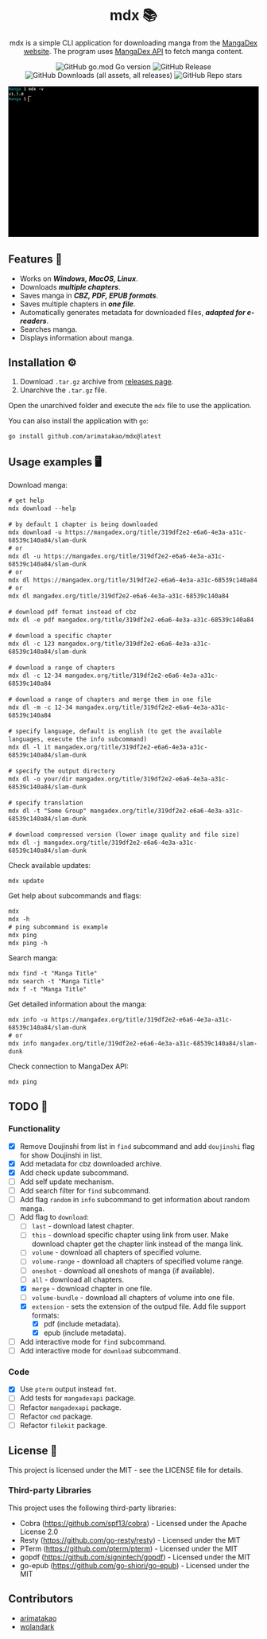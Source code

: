 <div align="center">

# mdx 📚

mdx is a simple CLI application for downloading manga from the [MangaDex website](https://mangadex.org/). The program uses [MangaDex API](https://api.mangadex.org/docs/) to fetch manga content.

![GitHub go.mod Go version](https://img.shields.io/github/go-mod/go-version/arimatakao/mdx)
![GitHub Release](https://img.shields.io/github/v/release/arimatakao/mdx)
![GitHub Downloads (all assets, all releases)](https://img.shields.io/github/downloads/arimatakao/mdx/total)
![GitHub Repo stars](https://img.shields.io/github/stars/arimatakao/mdx)

![demo v1.4.0](./.github/assets/demo.gif)

</div>

## Features 💫

- Works on ***Windows, MacOS, Linux***.
- Downloads ***multiple chapters***.
- Saves manga in ***CBZ, PDF, EPUB formats***.
- Saves multiple chapters in ***one file***.
- Automatically generates metadata for downloaded files, ***adapted for e-readers***.
- Searches manga.
- Displays information about manga.

## Installation ⚙️

1. Download `.tar.gz` archive from [releases page](https://github.com/arimatakao/mdx/releases).
2. Unarchive the `.tar.gz` file.

Open the unarchived folder and execute the `mdx` file to use the application.

You can also install the application with `go`:

```
go install github.com/arimatakao/mdx@latest
```

## Usage examples️ 🖥️

Download manga:

```shell
# get help
mdx download --help

# by default 1 chapter is being downloaded
mdx download -u https://mangadex.org/title/319df2e2-e6a6-4e3a-a31c-68539c140a84/slam-dunk
# or
mdx dl -u https://mangadex.org/title/319df2e2-e6a6-4e3a-a31c-68539c140a84/slam-dunk
# or
mdx dl https://mangadex.org/title/319df2e2-e6a6-4e3a-a31c-68539c140a84
# or
mdx dl mangadex.org/title/319df2e2-e6a6-4e3a-a31c-68539c140a84

# download pdf format instead of cbz
mdx dl -e pdf mangadex.org/title/319df2e2-e6a6-4e3a-a31c-68539c140a84

# download a specific chapter
mdx dl -c 123 mangadex.org/title/319df2e2-e6a6-4e3a-a31c-68539c140a84/slam-dunk

# download a range of chapters
mdx dl -c 12-34 mangadex.org/title/319df2e2-e6a6-4e3a-a31c-68539c140a84

# download a range of chapters and merge them in one file
mdx dl -m -c 12-34 mangadex.org/title/319df2e2-e6a6-4e3a-a31c-68539c140a84

# specify language, default is english (to get the available languages, execute the info subcommand)
mdx dl -l it mangadex.org/title/319df2e2-e6a6-4e3a-a31c-68539c140a84/slam-dunk

# specify the output directory
mdx dl -o your/dir mangadex.org/title/319df2e2-e6a6-4e3a-a31c-68539c140a84/slam-dunk

# specify translation
mdx dl -t "Some Group" mangadex.org/title/319df2e2-e6a6-4e3a-a31c-68539c140a84/slam-dunk

# download compressed version (lower image quality and file size)
mdx dl -j mangadex.org/title/319df2e2-e6a6-4e3a-a31c-68539c140a84/slam-dunk
```

Check available updates:

```shell
mdx update
```

Get help about subcommands and flags:

```shell
mdx
mdx -h
# ping subcommand is example
mdx ping
mdx ping -h
```

Search manga:

```shell
mdx find -t "Manga Title"
mdx search -t "Manga Title"
mdx f -t "Manga Title"
```

Get detailed information about the manga:

```shell
mdx info -u https://mangadex.org/title/319df2e2-e6a6-4e3a-a31c-68539c140a84/slam-dunk
# or
mdx info mangadex.org/title/319df2e2-e6a6-4e3a-a31c-68539c140a84/slam-dunk
```

Check connection to MangaDex API:

```shell
mdx ping
```

## TODO 📌

### Functionality

- [X] Remove Doujinshi from list in `find` subcommand and add `doujinshi` flag for show Doujinshi in list.
- [X] Add metadata for cbz downloaded archive.
- [X] Add check update subcommand.
- [ ] Add self update mechanism.
- [ ] Add search filter for `find` subcommand.
- [ ] Add flag `random` in `info` subcommand to get information about random manga.
- [ ] Add flag to `download`:
    - [ ] `last` - download latest chapter.
    - [ ] `this` - download specific chapter using link from user. Make download chapter get the chapter link instead of the manga link.
    - [ ] `volume` - download all chapters of specified volume.
    - [ ] `volume-range` - download all chapters of specified volume range.
    - [ ] `oneshot` - download all oneshots of manga (if available).
    - [ ] `all` - download all chapters.
    - [X] `merge` - download chapter in one file.
    - [ ] `volume-bundle` - download all chapters of volume into one file.
    - [X] `extension` - sets the extension of the outpud file. Add file support formats:
        - [X] pdf (include metadata).
        - [X] epub (include metadata).
- [ ] Add interactive mode for `find` subcommand.
- [ ] Add interactive mode for `download` subcommand.

### Code

- [X] Use `pterm` output instead `fmt`.
- [ ] Add tests for `mangadexapi` package.
- [ ] Refactor `mangadexapi` package.
- [ ] Refactor `cmd` package.
- [ ] Refactor `filekit` package.

## License 📜

This project is licensed under the MIT - see the LICENSE file for details.

### Third-party Libraries

This project uses the following third-party libraries:

- Cobra (https://github.com/spf13/cobra) - Licensed under the Apache License 2.0
- Resty (https://github.com/go-resty/resty) - Licensed under the MIT
- PTerm (https://github.com/pterm/pterm) - Licensed under the MIT
- gopdf (https://github.com/signintech/gopdf) - Licensed under the MIT
- go-epub (https://github.com/go-shiori/go-epub) - Licensed under the MIT

## Contributors

- [arimatakao](https://github.com/arimatakao)
- [wolandark](https://github.com/wolandark)
